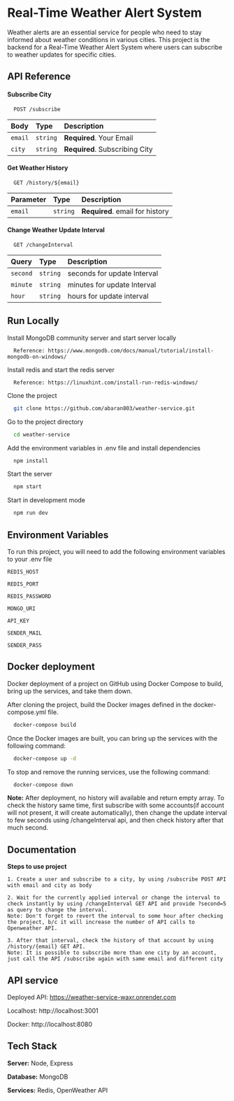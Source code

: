 
# Real-Time Weather Alert System

Weather alerts are an essential service for people who need to stay informed about weather
conditions in various cities. This project is the backend for a Real-Time
Weather Alert System where users can subscribe to weather updates for specific cities.


## API Reference

#### Subscribe City

```http
  POST /subscribe
```

| Body | Type     | Description                |
| :-------- | :------- | :------------------------- |
| `email` | `string` | **Required**. Your Email |
| `city` | `string` | **Required**. Subscribing City |

#### Get Weather History

```http
  GET /history/${email}
```

| Parameter | Type     | Description                       |
| :-------- | :------- | :-------------------------------- |
| `email`      | `string` | **Required**. email for history |

#### Change Weather Update Interval

```http
  GET /changeInterval
```

| Query | Type     | Description                       |
| :-------- | :------- | :-------------------------------- |
| `second`      | `string` | seconds for update Interval |
| `minute`      | `string` | minutes for update Interval |
| `hour`      | `string` | hours for update interval |


## Run Locally

Install MongoDB community server and start server locally

```base
  Reference: https://www.mongodb.com/docs/manual/tutorial/install-mongodb-on-windows/
```

Install redis and start the redis server

```base
  Reference: https://linuxhint.com/install-run-redis-windows/
```

Clone the project

```bash
  git clone https://github.com/abaran803/weather-service.git
```

Go to the project directory

```bash
  cd weather-service
```

Add the environment variables in .env file and install dependencies

```bash
  npm install
```

Start the server

```bash
  npm start
```

Start in development mode

```bash
  npm run dev
```


## Environment Variables

To run this project, you will need to add the following environment variables to your .env file

`REDIS_HOST`

`REDIS_PORT`

`REDIS_PASSWORD`

`MONGO_URI`

`API_KEY`

`SENDER_MAIL`

`SENDER_PASS`


## Docker deployment

Docker deployment of a project on GitHub using Docker Compose to build, bring up the services, and take them down.

After cloning the project, build the Docker images defined in the docker-compose.yml file.

```bash
  docker-compose build
```

Once the Docker images are built, you can bring up the services with the following command:

```bash
  docker-compose up -d
```

To stop and remove the running services, use the following command:

```bash
  docker-compose down
```

**Note:** After deployment, no history will available and return empty array. To check the history same time, first subscribe with some accounts(if account will not present, it will create automatically), then change the update interval to few seconds using /changeInterval api, and then check history after that much second.
## Documentation

**Steps to use project**

    1. Create a user and subscribe to a city, by using /subscribe POST API with email and city as body

    2. Wait for the currently applied interval or change the interval to check instantly by using /changeInterval GET API and provide ?second=5 as query to change the interval.
    Note: Don't forget to revert the interval to some hour after checking the project, b/c it will increase the number of API calls to Openweather API.

    3. After that interval, check the history of that account by using /history/{email} GET API.
    Note: It is possible to subscribe more than one city by an account, just call the API /subscribe again with same email and different city


## API service

Deployed API: https://weather-service-waxr.onrender.com

Localhost: http://localhost:3001

Docker: http://localhost:8080


## Tech Stack

**Server:** Node, Express

**Database:** MongoDB

**Services:** Redis, OpenWeather API

